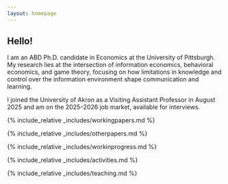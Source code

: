 ```yaml
---
layout: homepage
---
```


## Hello!
I am an ABD Ph.D. candidate in Economics at the University of Pittsburgh. My research lies at the intersection of information economics, behavioral economics, and game theory, focusing on how limitations in knowledge and control over the information environment shape communication and learning.

I joined the University of Akron as a Visiting Assistant Professor in August 2025 and am on the 2025–2026 job market, available for interviews.



{% include_relative _includes/workingpapers.md %}

{% include_relative _includes/otherpapers.md %}

{% include_relative _includes/workinprogress.md %}

{% include_relative _includes/activities.md %}

{% include_relative _includes/teaching.md %}

<!--

{% include_relative _includes/services.md %}

-->

